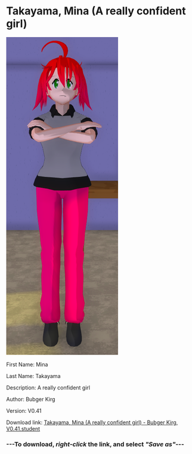 # Takayama, Mina (A really confident girl)

<img src = "https://raw.githubusercontent.com/Arbiter1223/Daigaku-Gurashi-Custom-Students/master/Students/Files/Takayama%2C%20Mina%20(A%20really%20confident%20girl).png">

First Name: Mina

Last Name: Takayama

Description: A really confident girl

Author: Bubger Kirg

Version: V0.41

Download link: <a href="https://raw.githubusercontent.com/Arbiter1223/Daigaku-Gurashi-Custom-Students/master/Students/Files/Takayama%2C%20Mina%20(A%20really%20confident%20girl)%20-%20Bubger%20Kirg%2C%20V0.41.student">Takayama, Mina (A really confident girl) - Bubger Kirg, V0.41.student</a>

### ---**To download, _right-click_ the link, and select _"Save as"_**---
